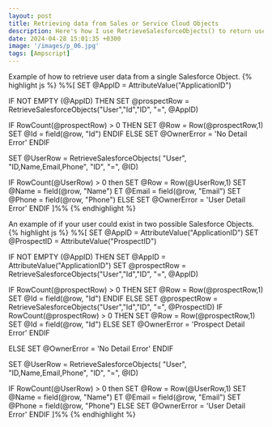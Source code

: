 ```yaml
---
layout: post
title: Retrieving data from Sales or Service Cloud Objects
description: Here's how I use RetrieveSalesforceObjects() to return user data from Sales or Service Cloud... 
date: 2024-04-28 15:01:35 +0300
image: '/images/p_06.jpg'
tags: [Ampscript]
---
```


Example of how to retrieve user data from a single Salesforce Object.
{% highlight js %}
%%[
SET @AppID = AttributeValue("ApplicationID")

IF NOT EMPTY (@AppID) THEN
  SET @prospectRow = RetrieveSalesforceObjects("User","Id","ID", "=", @AppID)

  IF RowCount(@prospectRow) > 0 THEN
    SET @Row = Row(@prospectRow,1)
    SET @Id = field(@row, "Id")
  ENDIF
ELSE
  SET @OwnerError = 'No Detail Error'
ENDIF

SET @UserRow = RetrieveSalesforceObjects(
  "User",
  "ID,Name,Email,Phone",
  "ID", "=", @ID)

IF RowCount(@UserRow) > 0 then 
  SET @Row = Row(@UserRow,1)
  SET @Name = field(@row, "Name")
  ET @Email = field(@row, "Email")
  SET @Phone = field(@row, "Phone")
ELSE
  SET @OwnerError = 'User Detail Error'
ENDIF
]%%
{% endhighlight %}

An example of if your user could exist in two possible Salesforce Objects.
{% highlight js %}
%%[
SET @AppID = AttributeValue("ApplicationID")
SET @ProspectID = AttributeValue("ProspectID")

IF NOT EMPTY (@AppID) THEN
  SET @AppID = AttributeValue("ApplicationID")
  SET @prospectRow = RetrieveSalesforceObjects("User","Id","ID", "=", @AppID)

  IF RowCount(@prospectRow) > 0 THEN
    SET @Row = Row(@prospectRow,1)
    SET @Id = field(@row, "Id")
  ENDIF
ELSE
  SET @prospectRow = RetrieveSalesforceObjects("User","Id","ID", "=", @ProspectID)
  IF RowCount(@prospectRow) > 0 THEN
    SET @Row = Row(@prospectRow,1)
    SET @Id = field(@row, "Id")
  ELSE
    SET @OwnerError = 'Prospect Detail Error'
  ENDIF

ELSE
  SET @OwnerError = 'No Detail Error'
ENDIF


SET @UserRow = RetrieveSalesforceObjects(
  "User",
  "ID,Name,Email,Phone",
  "ID", "=", @ID)

IF RowCount(@UserRow) > 0 then 
  SET @Row = Row(@UserRow,1)
  SET @Name = field(@row, "Name")
  ET @Email = field(@row, "Email")
  SET @Phone = field(@row, "Phone")
ELSE
  SET @OwnerError = 'User Detail Error'
ENDIF
]%%
{% endhighlight %}
